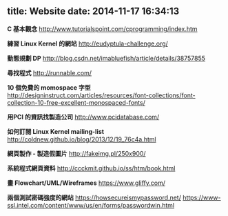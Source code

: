 title: Website
date: 2014-11-17 16:34:13
---

**C 基本觀念**
http://www.tutorialspoint.com/cprogramming/index.htm

**練習 Linux Kernel 的網站**
http://eudyptula-challenge.org/

**動態規劃 DP**
http://blog.csdn.net/imabluefish/article/details/38757855

**尋找程式**
http://runnable.com/

**10 個免費的 momospace 字型**
http://designinstruct.com/articles/resources/font-collections/font-collection-10-free-excellent-monospaced-fonts/

**用PCI 的資訊找製造公司**
http://www.pcidatabase.com/

**如何訂閱 Linux Kernel mailing-list**
http://coldnew.github.io/blog/2013/12/19_76c4a.html

**網頁製作 - 製造假圖片**
http://fakeimg.pl/250x900/

**系統程式網頁資料**
http://ccckmit.github.io/ss/htm/book.html

**畫 Flowchart/UML/Wireframes**
https://www.gliffy.com/

**兩個測試密碼強度的網站**
https://howsecureismypassword.net/
https://www-ssl.intel.com/content/www/us/en/forms/passwordwin.html
